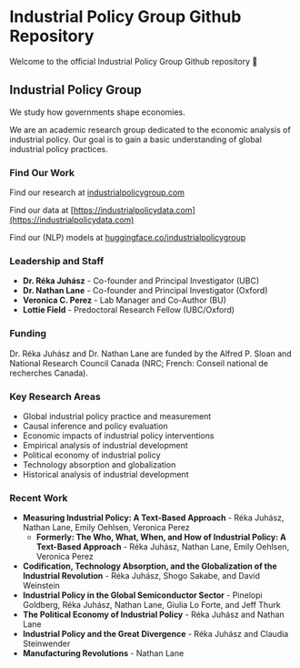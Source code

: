 # Industrial Policy Group Github Repository 
Welcome to the official Industrial Policy Group Github repository 👋


## Industrial Policy Group

We study how governments shape economies.

We are an academic research group dedicated to the economic analysis of industrial policy. Our goal is to gain a basic understanding of global industrial policy practices.


### Find Our Work

Find our research at [industrialpolicygroup.com](https://industrialpolicygroup.com)

Find our data at [https://industrialpolicydata.com](https://industrialpolicydata.com)

Find our (NLP) models at [huggingface.co/industrialpolicygroup](https://huggingface.co/industrialpolicygroup)

### Leadership and Staff

- **Dr. Réka Juhász** - Co-founder and Principal Investigator (UBC)
- **Dr. Nathan Lane** - Co-founder and Principal Investigator (Oxford)
- **Veronica C. Perez** - Lab Manager and Co-Author (BU)
- **Lottie Field** - Predoctoral Research Fellow (UBC/Oxford)

### Funding

Dr. Réka Juhász and Dr. Nathan Lane are funded by the Alfred P. Sloan and National Research Council Canada (NRC; French: Conseil national de recherches Canada). 

### Key Research Areas

- Global industrial policy practice and measurement
- Causal inference and policy evaluation
- Economic impacts of industrial policy interventions
- Empirical analysis of industrial development
- Political economy of industrial policy
- Technology absorption and globalization
- Historical analysis of industrial development

### Recent Work

- **Measuring Industrial Policy: A Text-Based Approach** - Réka Juhász, Nathan Lane, Emily Oehlsen, Veronica Perez
  - **Formerly: The Who, What, When, and How of Industrial Policy: A Text-Based Approach** - Réka Juhász, Nathan Lane, Emily Oehlsen, Veronica Perez
- **Codification, Technology Absorption, and the Globalization of the Industrial Revolution** - Réka Juhász, Shogo Sakabe, and David Weinstein
- **Industrial Policy in the Global Semiconductor Sector** - Pinelopi Goldberg, Réka Juhász, Nathan Lane, Giulia Lo Forte, and Jeff Thurk
- **The Political Economy of Industrial Policy** - Réka Juhász and Nathan Lane
- **Industrial Policy and the Great Divergence** - Réka Juhász and Claudia Steinwender
- **Manufacturing Revolutions** - Nathan Lane

